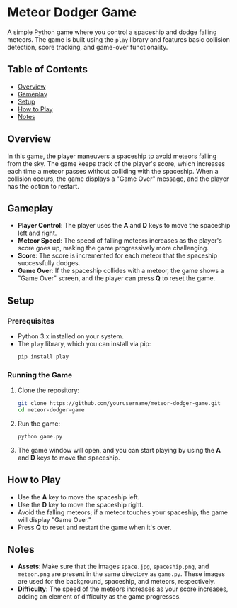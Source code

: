 # Meteor Dodger Game

A simple Python game where you control a spaceship and dodge falling meteors. The game is built using the `play` library and features basic collision detection, score tracking, and game-over functionality.

## Table of Contents
- [Overview](#overview)
- [Gameplay](#gameplay)
- [Setup](#setup)
- [How to Play](#how-to-play)
- [Notes](#notes)

## Overview
In this game, the player maneuvers a spaceship to avoid meteors falling from the sky. The game keeps track of the player's score, which increases each time a meteor passes without colliding with the spaceship. When a collision occurs, the game displays a "Game Over" message, and the player has the option to restart.

## Gameplay
- **Player Control**: The player uses the **A** and **D** keys to move the spaceship left and right.
- **Meteor Speed**: The speed of falling meteors increases as the player's score goes up, making the game progressively more challenging.
- **Score**: The score is incremented for each meteor that the spaceship successfully dodges.
- **Game Over**: If the spaceship collides with a meteor, the game shows a "Game Over" screen, and the player can press **Q** to reset the game.

## Setup
### Prerequisites
- Python 3.x installed on your system.
- The `play` library, which you can install via pip:
  ```bash
  pip install play
  ```

### Running the Game
1. Clone the repository:
   ```bash
   git clone https://github.com/yourusername/meteor-dodger-game.git
   cd meteor-dodger-game
   ```

2. Run the game:
   ```bash
   python game.py
   ```

3. The game window will open, and you can start playing by using the **A** and **D** keys to move the spaceship.

## How to Play
- Use the **A** key to move the spaceship left.
- Use the **D** key to move the spaceship right.
- Avoid the falling meteors; if a meteor touches your spaceship, the game will display "Game Over."
- Press **Q** to reset and restart the game when it's over.

## Notes
- **Assets**: Make sure that the images `space.jpg`, `spaceship.png`, and `meteor.png` are present in the same directory as `game.py`. These images are used for the background, spaceship, and meteors, respectively.
- **Difficulty**: The speed of the meteors increases as your score increases, adding an element of difficulty as the game progresses.
